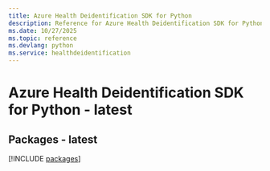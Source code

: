 ```yaml
---
title: Azure Health Deidentification SDK for Python
description: Reference for Azure Health Deidentification SDK for Python
ms.date: 10/27/2025
ms.topic: reference
ms.devlang: python
ms.service: healthdeidentification
---
```

# Azure Health Deidentification SDK for Python - latest
## Packages - latest
[!INCLUDE [packages](health-deidentification-index.md)]